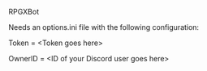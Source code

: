 RPGXBot

Needs an options.ini file with the following configuration:

Token = \<Token goes here\>

OwnerID = \<ID of your Discord user goes here\>
